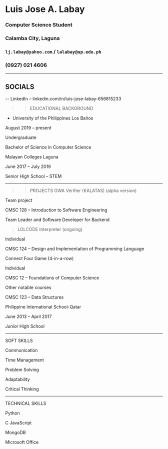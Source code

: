 # Luis Jose A. Labay

### Computer Science Student

### Calamba City, Laguna

### `lj.labay@yahoo.com` / `lalabay@up.edu.ph`

### (0927) 021 4606

---

## SOCIALS
-- LinkedIn – linkedin.com/in/luis-jose-labay-656815233

>> EDUCATIONAL BACKGROUND

- University of the Philippines Los Baños

August 2019 – present

Undergraduate

Bachelor of Science in Computer Science

Malayan Colleges Laguna

June 2017 – July 2019

Senior High School – STEM

---

>> PROJECTS
> GWA Verifier (KALATAS) (alpha version)

Team project

CMSC 128 – Introduction to Software Engineering

Team Leader and Software Developer for Backend

> LOLCODE Interpreter (ongoing)

Individual

CMSC 124 – Design and Implementation of Programming Language

Connect Four Game (4-in-a-row)

Individual

CMSC 12 – Foundations of Computer Science

Other notable courses

CMSC 123 – Data Structures

Philippine International School-Qatar

June 2013 – April 2017

Junior High School

---

SOFT SKILLS

Communication

Time Management

Problem Solving

Adaptability

Critical Thinking

---

TECHNICAL SKILLS

Python

C
JavaScript

MongoDB

Microsoft Office

